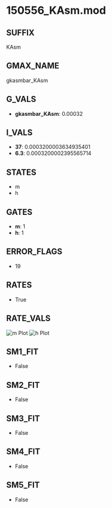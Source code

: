# 150556_KAsm.mod

## SUFFIX

KAsm

## GMAX_NAME

gkasmbar_KAsm

## G_VALS

- **gkasmbar_KAsm**: 0.00032

## I_VALS

- **37**: 0.0003200003634935401
- **6.3**: 0.0003200002395565714

## STATES

- m
- h

## GATES

- **m**: 1
- **h**: 1

## ERROR_FLAGS

- 19

## RATES

- True

## RATE_VALS

![m Plot](/Users/pbozelos/Dropbox/icg-Chai-Panos/supermodels/output_markdown_files/K/150556_KAsm.mod/images/m.png)
![h Plot](/Users/pbozelos/Dropbox/icg-Chai-Panos/supermodels/output_markdown_files/K/150556_KAsm.mod/images/h.png)

## SM1_FIT

- False

## SM2_FIT

- False

## SM3_FIT

- False

## SM4_FIT

- False

## SM5_FIT

- False


